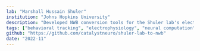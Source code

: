 ```yaml
---
lab: "Marshall Hussain Shuler"
institution: "Johns Hopkins University"
description: "Developed NWB conversion tools for the Shuler lab's electrophysiology and behavioral datasets. The conversion pipeline integrates SpikeGLX recordings with behavioral event data, including specialized tools for data synchronization and cloud-based spike sorting workflows. The tools support comprehensive metadata handling through standardized JSON and CSV formats."
tags: ["behavioral tracking", "electrophysiology", "neural computation"]
github: "https://github.com/catalystneuro/shuler-lab-to-nwb"
date: "2022-11"
---
```

